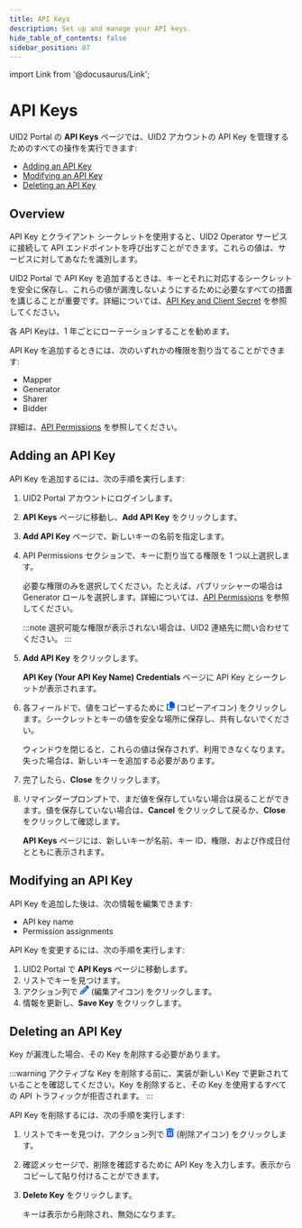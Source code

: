 ```yaml
---
title: API Keys
description: Set up and manage your API keys.
hide_table_of_contents: false
sidebar_position: 07
---
```


import Link from '@docusaurus/Link';

# API Keys

UID2 Portal の **API Keys** ページでは、UID2 アカウントの API Key を管理するためのすべての操作を実行できます:

- [Adding an API Key](#adding-an-api-key)
- [Modifying an API Key](#modifying-an-api-key)
- [Deleting an API Key](#deleting-an-api-key)

## Overview

API Key とクライアント シークレットを使用すると、UID2 Operator サービスに接続して API エンドポイントを呼び出すことができます。これらの値は、サービスに対してあなたを識別します。

UID2 Portal で API Key を追加するときは、キーとそれに対応するシークレットを安全に保存し、これらの値が漏洩しないようにするために必要なすべての措置を講じることが重要です。詳細については、[API Key and Client Secret](../getting-started/gs-credentials.md#api-key-and-client-secret) を参照してください。

各 API Keyは、1 年ごとにローテーションすることを勧めます。

API Key を追加するときには、次のいずれかの権限を割り当てることができます:

- Mapper
- Generator
- Sharer
- Bidder

詳細は、[API Permissions](../getting-started/gs-permissions.md) を参照してください。

## Adding an API Key

API Key を追加するには、次の手順を実行します:

1. UID2 Portal アカウントにログインします。
1. **API Keys** ページに移動し、**Add API Key** をクリックします。
1. **Add API Key** ページで、新しいキーの名前を指定します。
1. API Permissions セクションで、キーに割り当てる権限を 1 つ以上選択します。

    必要な権限のみを選択してください。たとえば、パブリッシャーの場合は Generator ロールを選択します。詳細については、[API Permissions](../getting-started/gs-permissions.md) を参照してください。

    :::note
    選択可能な権限が表示されない場合は、UID2 連絡先に問い合わせてください。
    :::

1. **Add API Key** をクリックします。
   
      **API Key (Your API Key Name) Credentials** ページに API Key とシークレットが表示されます。

1. 各フィールドで、値をコピーするために ![the Copy icon](images/icon-copy-solid.png) (コピーアイコン) をクリックします。シークレットとキーの値を安全な場所に保存し、共有しないでください。
   
      ウィンドウを閉じると、これらの値は保存されず、利用できなくなります。失った場合は、新しいキーを追加する必要があります。

1. 完了したら、**Close** をクリックします。

1. リマインダープロンプトで、まだ値を保存していない場合は戻ることができます。値を保存していない場合は、**Cancel** をクリックして戻るか、**Close** をクリックして確認します。

   **API Keys** ページには、新しいキーが名前、キー ID、権限、および作成日付とともに表示されます。

## Modifying an API Key

API Key を追加した後は、次の情報を編集できます:

- API key name
- Permission assignments 

API Key を変更するには、次の手順を実行します:

1. UID2 Portal で **API Keys** ページに移動します。
1. リストでキーを見つけます。
1. アクション列で ![the Edit icon](images/icon-pencil-solid.png) (編集アイコン) をクリックします。
1. 情報を更新し、**Save Key** をクリックします。

## Deleting an API Key

Key が漏洩した場合、その Key を削除する必要があります。

:::warning
アクティブな Key を削除する前に、実装が新しい Key で更新されていることを確認してください。Key を削除すると、その Key を使用するすべての API トラフィックが拒否されます。
:::

API Key を削除するには、次の手順を実行します:

1. リストでキーを見つけ、アクション列で ![the Delete icon](images/icon-trash-can-solid.png) (削除アイコン) をクリックします。
1. 確認メッセージで、削除を確認するために API Key を入力します。表示からコピーして貼り付けることができます。
2. **Delete Key** をクリックします。

   キーは表示から削除され、無効になります。
